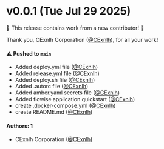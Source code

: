 # v0.0.1 (Tue Jul 29 2025)

:tada: This release contains work from a new contributor! :tada:

Thank you, CExnlh Corporation ([@CExnlh](https://github.com/CExnlh)), for all your work!

#### ⚠️ Pushed to `main`

- Added deploy.yml file ([@CExnlh](https://github.com/CExnlh))
- Added release.yml file ([@CExnlh](https://github.com/CExnlh))
- Added deploy.sh file ([@CExnlh](https://github.com/CExnlh))
- Added .autorc file ([@CExnlh](https://github.com/CExnlh))
- Added amber.yaml secrets file ([@CExnlh](https://github.com/CExnlh))
- Added flowise application quickstart ([@CExnlh](https://github.com/CExnlh))
- create .docker-compose.yml ([@CExnlh](https://github.com/CExnlh))
- create README.md ([@CExnlh](https://github.com/CExnlh))

#### Authors: 1

- CExnlh Corporation ([@CExnlh](https://github.com/CExnlh))

